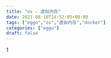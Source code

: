 ```yaml
---
title: "os - 虚拟内存"
date: 2021-08-10T14:52:05+08:00
tags: ["eggo","os","虚拟内存","docker"]
categories: ["eggo"]
draft: false
---
```


1

